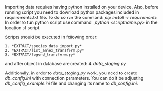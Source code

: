 Importing data requires having python installed on your device. 
Also, before running script you need to download python packages included in requirements.txt file.
To do so run the command:
	*pip install -r requirements*
In order to tun python script use command :
	*python <scriptname.py>*
in the location of script.

Scripts should be executed in following order:

	1. *EXTRACT/species_data_import.py*
	2. *EXTRACT/list_annex_transform.py*
	3. *EXTRACT/legend_transform.py*

and after object in database are created:
	4. *data_staging.py*

Additionally, in order to *data_staging.py* work, you need to create *db_config.ini* with connection parameters.
You can do it be adjusting *db_config_example.ini* file and changing its name to *db_config.ini*.
	